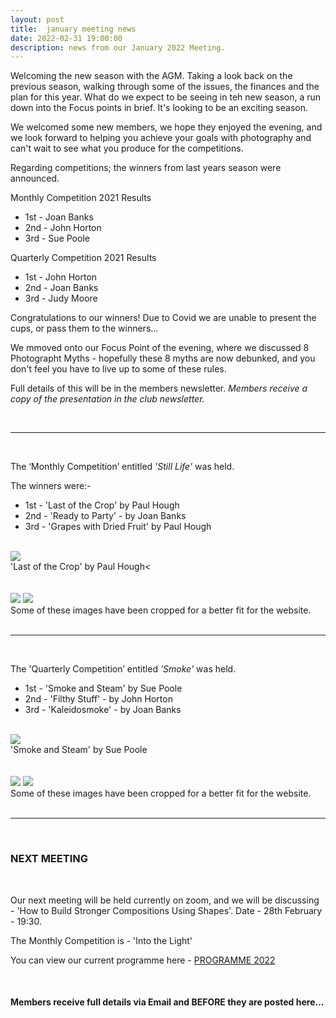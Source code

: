 ```yaml
---
layout: post
title:  january meeting news
date: 2022-02-31 19:00:00
description: news from our January 2022 Meeting.
---
```


Welcoming the new season with the AGM. Taking a look back on the previous season, walking through some of the issues, the finances and the plan for this year.
What do we expect to be seeing in teh new season, a run down into the Focus points in brief. It's looking to be an exciting season.

We welcomed some new members, we hope they enjoyed the evening, and we look forward to helping you achieve your goals with photography and can't wait to see what you produce for the competitions.

Regarding competitions; the winners from last years season were announced.

Monthly Competition 2021 Results
<ul>
    <li>1st - Joan Banks</li>
    <li>2nd - John Horton</li>
    <li>3rd - Sue Poole</li>
</ul>

Quarterly Competition 2021 Results
<ul>
    <li>1st - John Horton</li>
    <li>2nd - Joan Banks</li>
    <li>3rd - Judy Moore</li>
</ul>

Congratulations to our winners! Due to Covid we are unable to present the cups, or pass them to the winners...

We mmoved onto our Focus Point of the evening, where we discussed 8 Photographt Myths - hopefully these 8 myths are now debunked, and you don't feel you have to live up to some of these rules.

Full details of this will be in the members newsletter.
*Members receive a copy of the presentation in the club newsletter.*

<br>

<hr>

<br>

The ‘Monthly Competition’ entitled *'Still Life'* was held.

The winners were:-

<ul>
	<li>1st - 'Last of the Crop' by Paul Hough</li>
	<li>2nd - 'Ready to Party' - by Joan Banks</li>
	<li>3rd - 'Grapes with Dried Fruit' by Paul Hough</li>
</ul>

<br>

<div class="img_row">
	<img class="col three" src="{{ site.baseurl }}/assets/img/Jan22_Monthly/02 - Last of the crop.jpg">
</div>
<div class="col three caption">
	'Last of the Crop' by Paul Hough<
</div>

<br>
<br>

<div class="img_row">
	<img class="col two" src="{{ site.baseurl }}/assets/img/Jan22_Monthly/01 - Ready to Party.jpg">
	<img class="col one" src="{{ site.baseurl }}/assets/img/Jan22_Monthly/13 - Grapes with dried fruit.jpg">
</div>
<!-- <div class="img_row_sm">
	<img class="col three" src="{{ site.baseurl }}/assets/img/May21_Monthly/16 - Tree Lines.jpg">
</div> -->

<div class="col three caption">
	Some of these images have been cropped for a better fit for the website.
</div>

<br>

<hr>

<br>

The 'Quarterly Competition’ entitled *'Smoke'* was held.

<ul>
	<li>1st - 'Smoke and Steam' by Sue Poole</li>
	<li>2nd - 'Filthy Stuff' - by John Horton</li>
	<li>3rd - 'Kaleidosmoke' - by Joan Banks</li>
</ul>

<br>

<div class="img_row">
	<img class="col three" src="{{ site.baseurl }}/assets/img/Jan22_Quarterly/07 - Smoke and Steam.jpg">
</div>
<div class="col three caption">
	'Smoke and Steam' by Sue Poole
</div>

<br>
<br>

<div class="img_row">
	<img class="col two" src="{{ site.baseurl }}/assets/img/Jan22_Quarterly/08 - Filthy Stuff.jpg">
	<img class="col one" src="{{ site.baseurl }}/assets/img/Jan22_Quarterly/06 - Kaleidosmoke.jpg">
</div>
<!-- <div class="img_row_sm">
	<img class="col three" src="{{ site.baseurl }}/assets/img/May21_Monthly/16 - Tree Lines.jpg">
</div> -->

<div class="col three caption">
	Some of these images have been cropped for a better fit for the website.
</div>

<br>

<hr>

<br>


### NEXT MEETING
<br>

Our next meeting will be held currently on zoom, and we will be discussing - 'How to Build Stronger Compositions Using Shapes'.
Date - 28th February - 19:30.

The Monthly Competition is - 'Into the Light'


You can view our current programme here - <a href="{{ site.baseurl }}/programme/2020-12-16-Forward-Programme-2022">PROGRAMME 2022</a>

<br>

#### Members receive full details via Email and BEFORE they are posted here...